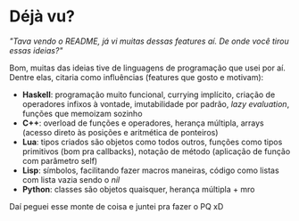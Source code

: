 Déjà vu?
========
_"Tava vendo o README, já vi muitas dessas features aí. De onde você tirou essas ideias?"_

Bom, muitas das ideias tive de linguagens de programação que usei por aí. Dentre
elas, citaria como influências (features que gosto e motivam):

- __Haskell__: programação muito funcional, currying implícito, criação de
operadores infixos à vontade, imutabilidade por padrão, _lazy evaluation_,
funções que memoizam sozinho
- __C++__: overload de funções e operadores, herança múltipla, arrays (acesso
direto às posições e aritmética de ponteiros)
- __Lua__: tipos criados são objetos como todos outros, funções como tipos
primitivos (bom pra callbacks), notação de método (aplicação de função com
parâmetro self)
- __Lisp__: símbolos, facilitando fazer macros maneiras, código como listas com
lista vazia sendo o _nil_
- __Python__: classes são objetos quaisquer, herança múltipla + mro

Daí peguei esse monte de coisa e juntei pra fazer o PQ xD
